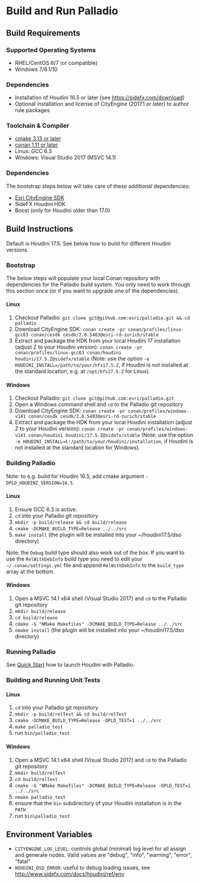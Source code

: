 # Build and Run Palladio

## Build Requirements

### Supported Operating Systems
- RHEL/CentOS 6/7 (or compatible)
- Windows 7/8.1/10 
 
### Dependencies
* Installation of Houdini 16.5 or later (see https://sidefx.com/download)
* Optional installation and license of CityEngine (2017.1 or later) to author rule packages 

### Toolchain & Compiler
* [cmake 3.13 or later](https://cmake.org/download)
* [conan 1.11 or later](https://www.conan.io/downloads)
* Linux: GCC 6.3
* Windows: Visual Studio 2017 (MSVC 14.1)

### Dependencies
The bootstrap steps below will take care of these additional dependencies: 
* [Esri CityEngine SDK](https://github.com/Esri/esri-cityengine-sdk)
* SideFX Houdini HDK
* Boost (only for Houdini older than 17.0)

## Build Instructions

Default is Houdini 17.5. See below how to build for different Houdini versions.

### Bootstrap

The below steps will populate your local Conan repository with dependencies for the Palladio build system. You only need to work through this section once (or if you want to upgrade one of the dependencies).

#### Linux
1. Checkout Palladio: `git clone git@github.com:esri/palladio.git && cd palladio`
1. Download CityEngine SDK: `conan create -pr conan/profiles/linux-gcc63 conan/cesdk cesdk/2.0.5403@esri-rd-zurich/stable`
1. Extract and package the HDK from your local Houdini 17 installation (adjust Z to your Houdini version): `conan create -pr conan/profiles/linux-gcc63 conan/houdini houdini/17.5.Z@sidefx/stable` (Note: use the option `-e HOUDINI_INSTALL=/path/to/your/hfs17.5.Z`, if Houdini is not installed at the standard location, e.g. at `/opt/hfs17.5.Z` for Linux).

#### Windows
1. Checkout Palladio: `git clone git@github.com:esri/palladio.git`
1. Open a Windows command shell and `cd` to the Palladio git repository
1. Download CityEngine SDK: `conan create -pr conan/profiles/windows-v141 conan/cesdk cesdk/2.0.5403@esri-rd-zurich/stable`
1. Extract and package the HDK from your local Houdini installation (adjust Z to your Houdini version): `conan create -pr conan/profiles/windows-v141 conan/houdini houdini/17.5.Z@sidefx/stable` (Note: use the option `-e HOUDINI_INSTALL=C:/path/to/your/houdini/installation`, if Houdini is not installed at the standard location for Windows).

### Building Palladio

Note: to e.g. build for Houdini 16.5, add cmake argument `-DPLD_HOUDINI_VERSION=16.5`.

#### Linux
1. Ensure GCC 6.3 is active.
1. `cd` into your Palladio git repository
1. ```mkdir -p build/release && cd build/release```
1. ```cmake -DCMAKE_BUILD_TYPE=Release ../../src```
1. ```make install``` (the plugin will be installed into your ~/houdini17.5/dso directory)

Note: the `Debug` build type should also work out of the box. If you want to use the `RelWithDebInfo` build type you need to edit your `~/.conan/settings.yml` file and append `RelWithDebInfo` to the `build_type` array at the bottom.

#### Windows
1. Open a MSVC 14.1 x64 shell (Visual Studio 2017) and `cd` to the Palladio git repository
1. ```mkdir build/release```
1. ```cd build/release```
1. ```cmake -G "NMake Makefiles" -DCMAKE_BUILD_TYPE=Release ../../src```
1. ```nmake install``` (the plugin will be installed into your ~/houdini17.5/dso directory)

### Running Palladio
See [Quick Start](usage.md) how to launch Houdini with Palladio.

### Building and Running Unit Tests

#### Linux
1. `cd` into your Palladio git repository
1. ```mkdir -p build/relTest && cd build/relTest```
1. ```cmake -DCMAKE_BUILD_TYPE=Release -DPLD_TEST=1 ../../src```
1. ```make palladio_test```
1. run `bin/palladio_test`

#### Windows
1. Open a MSVC 14.1 x64 shell (Visual Studio 2017) and `cd` to the Palladio git repository
1. ```mkdir build/relTest```
1. ```cd build/relTest```
1. ```cmake -G "NMake Makefiles" -DCMAKE_BUILD_TYPE=Release -DPLD_TEST=1 ../../src```
1. ```nmake palladio_test```
1. ensure that the `bin` subdirectory of your Houdini installation is in the `PATH`
1. run `bin\palladio_test`


## Environment Variables

- `CITYENGINE_LOG_LEVEL`: controls global (minimal) log level for all assign and generate nodes. Valid values are "debug", "info", "warning", "error", "fatal"
- `HOUDINI_DSO_ERROR`: useful to debug loading issues, see http://www.sidefx.com/docs/houdini/ref/env

